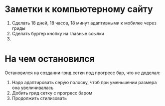 # Заметки к компьютерному сайту

1. Сделать 18 дней, 18 часов, 18 минут адаптивными к мобилке через гриды
2. Сделать бургер кнопку на главные ссылки
3. 

# На чем остановился
Остановился на создании грид сетки под прогресс бар, что не доделал:
1. Надо адаптировать серую полоску, чтоб при уменьшении размера она увеличивалась
2. Добить грид сетку с прогресс баром
3. Продолжить стилизовать

